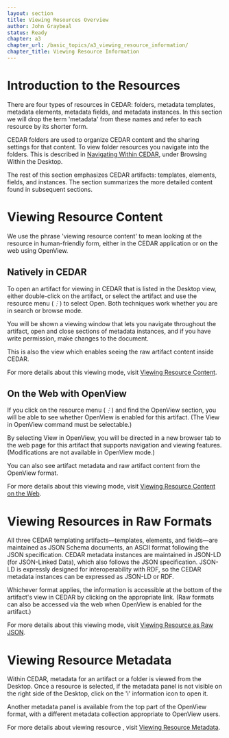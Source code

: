 ```yaml
---
layout: section
title: Viewing Resources Overview
author: John Graybeal
status: Ready
chapter: a3
chapter_url: /basic_topics/a3_viewing_resource_information/
chapter_title: Viewing Resource Information
---
```

<h1>Introduction to the Resources</h1>

There are four types of resources in CEDAR: folders, metadata templates, metadata elements, metadata fields, and metadata instances. In this section we will drop the term 'metadata' from these names and refer to each resource by its shorter form.

CEDAR folders are used to organize CEDAR content and the sharing settings for that content. To view folder resources you navigate into the folders. This is described in [Navigating Within CEDAR](https://metadatacenter.github.io/cedar-manual/sections/a4/navigating_within_cedar/), under Browsing Within the Desktop.

The rest of this section emphasizes CEDAR artifacts: 
templates, elements, fields, and instances. 
The section summarizes the more detailed content found in subsequent sections.

<h1>Viewing Resource Content</h1>

We use the phrase 'viewing resource content' to mean looking at the resource in human-friendly form, either in the CEDAR application or on the web using OpenView.

<h2>Natively in CEDAR</h2>

To open an artifact for viewing in CEDAR that is listed in the Desktop view, 
either double-click on the artifact, 
or select the artifact and use the resource menu (*⋮*) to select Open.
Both techniques work whether you are in search or browse mode.

You will be shown a viewing window that lets you navigate throughout the artifact,
open and close sections of metadata instances, and if you have write permission,
make changes to the document. 

This is also the view which enables seeing the raw artifact content inside CEDAR.

For more details about this viewing mode, visit [Viewing Resource Content](https://metadatacenter.github.io/cedar-manual/sections/a3/2_viewing_resource_content_in_cedar/).

<h2>On the Web with OpenView</h2>

If you click on the resource menu (*⋮*) and find the OpenView section, 
you will be able to see whether OpenView is enabled for this artifact.
(The View in OpenView command must be selectable.) 

By selecting View in OpenView, you will be directed in a new browser tab
to the web page for this artifact that supports navigation and viewing features.
(Modifications are not available in OpenView mode.) 

You can also see artifact metadata and raw artifact content from the OpenView format.

For more details about this viewing mode, visit [Viewing Resource Content on the Web](https://metadatacenter.github.io/cedar-manual/sections/a3/3_viewing_resource_content_on_the_web/). 

<h1>Viewing Resources in Raw Formats</h1>

All three CEDAR templating artifacts—templates, elements, and fields—are maintained
as JSON Schema documents, an ASCII format following the JSON specification. 
CEDAR metadata instances are maintained in JSON-LD (for JSON-Linked Data), 
which also follows the JSON specification. 
JSON-LD is expressly designed for interoperability with RDF, 
so the CEDAR metadata instances can be expressed as JSON-LD or RDF.

Whichever format applies, the information is accessible at the bottom of the 
artifact's view in CEDAR by clicking on the appropriate link. 
(Raw formats can also be accessed via the web when OpenView is enabled for the artifact.)

For more details about this viewing mode, visit [Viewing Resource as Raw JSON](https://metadatacenter.github.io/cedar-manual/sections/a3/4_viewing_resource_as_raw_json/). 

<h1>Viewing Resource Metadata</h1>

Within CEDAR, metadata for an artifact or a folder is viewed from the Desktop.
Once a resource is selected, if the metadata panel is not visible on the right
side of the Desktop, click on the 'i' information icon to open it.

Another metadata panel is available from the top part of the OpenView format, 
with a different metadata collection appropriate to OpenView users. 

For more details about viewing resource , visit [Viewing Resource Metadata](https://metadatacenter.github.io/cedar-manual/sections/a3/5_viewing_resource_metadata/). 



